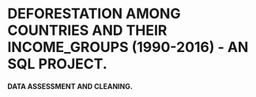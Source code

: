 # DEFORESTATION AMONG COUNTRIES AND THEIR INCOME_GROUPS (1990-2016) - AN SQL PROJECT.
#### DATA ASSESSMENT AND CLEANING.
##### 
